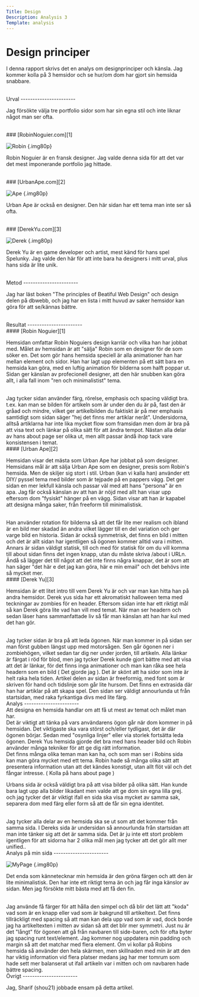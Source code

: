 ```yaml
---
Title: Design
Description: Analysis 3
Template: analysis
---
```


Design principer
=======================

I denna rapport skrivs det en analys om designprinciper och känsla.
Jag kommer kolla på 3 hemsidor och se hur/om dom har gjort sin hemsida snabbare.

<br>
Urval
-----------------------

Jag försökte välja tre portfolio sidor som har sin egna stil och inte liknar något man ser ofta.

<br>
### [RobinNoguier.com][1]

![Robin](%base_url%/image/analys/robin.png?w=60%) {.img80p}

Robin Noguier är en fransk designer.
Jag valde denna sida för att det var det mest imponerande portfolio jag hittade.

<br>
### [UrbanApe.com][2]

![Ape](%base_url%/image/analys/urbanape.png?w=60%) {.img80p}

Urban Ape är också en designer.
Den här sidan har ett tema man inte ser så ofta.

<br>
### [DerekYu.com][3]

![Derek](%base_url%/image/analys/derek.png?w=60%) {.img80p}

Derek Yu är en game developer och artist, mest känd för hans spel Spelunky.
Jag valde den här för att inte bara ha designers i mitt urval, plus hans sida är lite unik.

<br>
Metod
-----------------------

Jag har läst boken "The principles of Beatiful Web Design" och design delen på dbwebb, och jag har en lista i mitt huvud av saker hemsidor kan göra för att se/kännas bättre. 

<br>
Resultat
-----------------------

<br>
#### [Robin Noguier][1]

Hemsidan omfattar Robin Noguiers design karriär och vilka han har jobbat med.
Målet av hemsidan är att "sälja" Robin som en designer för de som söker en.
Det som gör hans hemsida speciell är alla animationer han har mellan element och sidor. Han har lagt upp elementen på ett sätt bara en hemsida kan göra,
med en luftig animation för bilderna som halft poppar ut.
Sidan ger känslan av profecionell designer, att den här snubben kan göra allt, i alla fall inom "ren och minimalistist" tema.

<br>
Jag tycker sidan använder färg, rörelse, emphasis och spacing väldigt bra. t.ex. kan man se bilden för artikeln som är under den du är på, fast den är gråad och mindre, vilket ger artikelbilden du faktiskt är på mer emphasis samtidigt som sidan säger "hej det finns mer artiklar neråt".
Undersidorna, alltså artiklarna har inte lika mycket flow som framsidan men dom är bra på att visa text och länkar på olika sätt för att ändra tempot. Nästan alla delar av hans about page ser olika ut, men allt passar ändå ihop tack vare konsistensen i temat.

<br>
#### [Urban Ape][2]

Hemsidan visar det mästa som Urban Ape har jobbat på som designer.
Hemsidans mål är att sälja Urban Ape som en designer, presis som Robin's hemsida.
Men de skiljer sig stort i stil.
Urban (kan vi kalla han) använder ett DIY/ pyssel tema med bilder som är tejpade på en pappers vägg.
Det ger sidan en mer lekfull känsla och passar väl med att hans "persona" är en apa.
Jag får också känslan av att han är nöjd med allt han visar upp eftersom dom "fysiskt" hänger på en vägg.
Sidan visar att han är kapabel att designa många saker, från freeform till minimalistisk.

<br>
Han använder rotation för bilderna så att det får lite mer realism och
ibland är en bild mer skadad än andra vilket lägger till en del variation och ger varge bild en historia.
Sidan är också symmetrisk, det finns en bild i mitten och det är allt sidan har igentligen så ögonen kommer alltid vara i mitten.
Annars är sidan väldigt statisk, till och med för statisk för om du vill komma till about sidan finns det ingen knapp,
utan du måste skriva /about i URLn.
Ändå så lägger det till något att det inte finns några knappar, det är som att han säger "det här e det jag kan göra, här e min email" och det behövs inte så mycket mer.

<br>
#### [Derek Yu][3]

Hemsidan är ett litet intro till vem Derek Yu är och var man kan hitta han på andra hemsidor.
Derek yus sida har ett akromatiskt halloween tema med teckningar av zombies för en header.
Eftersom sidan inte har ett riktigt mål så kan Derek göra lite vad han vill med temat.
När man ser headern och sedan läser hans sammanfattade liv så får man känslan att han har kul med det han gör.

<br>
Jag tycker sidan är bra på att leda ögonen. När man kommer in på sidan ser man först gubben längst upp med motorsågen.
Sen går ögonen ner i zombiehögen, vilket sedan tar dig ner under jorden, till artikeln.
Alla länkar är färgat i röd för blod, men jag tycker Derek kunde gjort bättre med att visa att det är länkar, för det finns inga animationer och man kan råka see hela headern som en bild ( Det gjorde jag ).
Det är skönt att ha sidor som inte är helt raka hela tiden.
Artikel delen av sidan är freeformig, med font som är skriven för hand och tidslinje som går lite hursom.
Det finns en extrasida där han har artiklar på att skapa spel.
Den sidan ser väldigt annourlunda ut från startsidan, med raka fyrkantiga divs med lite färg.

<br>
Analys
-----------------------

<br>
Att designa en hemsida handlar om att få ut mest av temat och målet man har.

<br>
Det är viktigt att tänka på vars användarens ögon går när dom kommer in på hemsidan.
Det viktigaste ska vara störst och/eller tydligast, det är där ögonen börjar.
Sedan med "osynliga linjer" eller via storlek fortsätta leda ögonen.
Derek Yus hemsida gjorde det bra med hans header bild och Robin använder många tekniker för att ge dig rätt information.

<br>
Det finns många olika teman man kan ha, och som man ser i Robins sida kan man göra mycket med ett tema.
Robin hade så många olika sätt att presentera information utan att det kändes konstigt, utan allt flöt väl och det fångar intresse. ( Kolla på hans about page )

Urbans sida är också väldigt bra på att visa bilder på olika sätt. Han kunde bara lagt upp alla bilder likadant men valde att ge dom sin egna lilla grej. och jag tycker det är viktigt ifall en sida ska visa mycket av samma sak, separera dom med färg eller form så att de får sin egna identitet.

<br>
Jag tycker alla delar av en hemsida ska se ut som att det kommer från samma sida.
I Dereks sida är undersidan så annourlunda från startsidan att man inte tänker sig att det är samma sida.
Det är ju inte ett stort problem igentligen för att sidorna har 2 olika mål men jag tycker att det gör allt mer unified..

<br>
Analys på min sida
-----------------------

![MyPage](%base_url%/image/analys/mypage.png?w=60%) {.img80p}

Det enda som kännetecknar min hemsida är den gröna färgen och att den är lite minimalistisk.
Den har inte ett riktigt tema än och jag får inga känslor av sidan. Men jag försökte mitt bästa med att få den fin.

<br>
Jag använde få färger för att hålla den simpel och då blir det lätt att "koda" vad som är en knapp eller vad som är bakgrund till artikeltext. Det finns tillräckligt med spacing så att man kan dela upp vad som är vad, dock borde jag ha artikeltexten i mitten av sidan så att det blir mer symmetri. Just nu är det "långt" för ögonen att gå från navbaren till side-baren, och för ofta byter jag spacing runt text/element. Jag kommer nog uppdatera min padding och margin så att det matchar med flera element.
Om vi kollar på Robins hemsida så använder den hela skärmen, men skillnaden med min är att den har viktig information vid flera platser medans jag har mer tomrum som hade sett mer balanserat ut ifall artikeln var i mitten och om navbaren hade bättre spacing.

<br>
Övrigt
-----------------------

Jag, Sharif (shou21) jobbade ensam på detta artikel.

[1]: https://robin-noguier.com/
[2]: https://www.urbanape.com/i-design-things
[3]: https://www.derekyu.com/